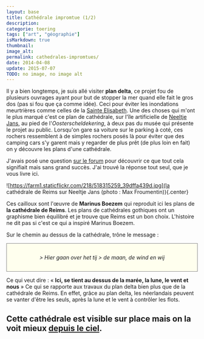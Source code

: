```yaml
---
layout: base
title: Cathédrale impromtue (1/2)
description: 
categorie: toering
tags: ["art", "géographie"]
isMarkdown: true
thumbnail: 
image_alt: 
permalink: cathedrales-impromtues/
date: 2014-04-08
update: 2015-07-07
TODO: no image, no image alt
---
```




Il y a bien longtemps, je suis allé visiter **plan delta**, ce projet fou de plusieurs ouvrages ayant pour but de stopper la mer quand elle fait le gros dos (pas si fou que ça comme idée). Ceci pour éviter les inondations meurtrières comme celles de la [Sainte Elisabeth](http://meinamsterdam.nl/dimanche-a-biesbosch). Une des choses qui m'ont le plus marqué c'est ce plan de cathédrale, sur l'île artificielle de [Neeltje Jans](http://fr.wikipedia.org/wiki/Neeltje_Jans), au pied de l'*Oosterscheldekering*, à deux pas du musée qui présente le projet au public. Lorsqu'on gare sa voiture sur le parking à coté, ces rochers ressemblent à de simples rochers posés là pour éviter que des camping cars s'y garent mais y regarder de plus prêt (de plus loin en fait) on y découvre les plans d'une cathédrale.

J'avais posé une question [sur le forum](http://www.leforum.nl/phpBB/viewtopic.php?f=9&t=6204&p=340670) pour découvrir ce que tout cela signifiait mais sans grand succès. J'ai trouvé la réponse tout seul, que je vous livre ici.

![https://farm1.staticflickr.com/218/518315259_39dffa439d.jpg](la cathédrale de Reims sur Neeltje Jans (photo : Max Froumentin)){.center}

Ces cailloux sont l'œuvre de **Marinus Boezem** qui reproduit ici les plans de **la cathédrale de Reims**. Les plans de cathédrales gothiques ont un graphisme bien équilibré et je trouve que Reims est un bon choix. L'histoire ne dit pas si c'est ce qui a inspiré Marinus Boezem.

Sur le chemin au dessus de la cathédrale, trône le message :

<!-- HTML -->
<div style="border:1px solid grey; background-color:#FFFFEE; padding:15px; font-style:italic; width=530px; text-align:center; padding:2em; font weight:bold;">
<!-- / HTML -->
> Hier gaan over het tij  
> de maan, de wind en wij
<!-- HTML -->
</div>
<!-- / HTML -->

Ce qui veut dire : « **Ici, se tient au dessus de la marée, la lune, le vent et nous** » Ce qui se rapporte aux travaux du plan delta bien plus que de la cathédrale de Reims. En effet, grâce au plan delta, les néerlandais peuvent se vanter d'être les seuls, après la lune et le vent à contrôler les flots.

Cette cathédrale est visible sur place mais on la voit mieux [depuis le ciel](https://maps.google.nl/?ie=UTF8&ll=51.642045,3.712521&spn=0.004348,0.011319&t=h&z=17).
---
<!-- post notes:
lien cassé
Voir [d'autres photos sur Vulgare|http://www.vulgare.net/2011/01/cathedral-by-marinus-boezem-neeltje-jans-the-netherlands/]. 
http://vleeshal.nl/en/tentoonstellingen/a-volo-d-uccello 
http://maps.google.nl/?ie=UTF8&ll=52.323013,5.319003&spn=0.004466,0.011319&t=h&z=17 
http://www.hotspotholland.nl/fl_kathedralenbos.php 
Groene Kathedraal (1978-1996) van Marinus Boezem.  
http://www.skor.nl/artefact-353-nl.html 
 
hier gaan over het tij de maan de wind en wij
http://www.kerkbroekinwaterland.nl/artikelen/strijdmodel.htm
http://www.volkskrant.nl/archief_gratis/article659329.ece/Een_beetje_eb_en_vloed_voor_de_Biesbosch 

Ed Leeflang
http://www.lab4arch.com/s13.html 
http://www.vulgare.net/2009/11/green-cathedral-marinus-boezem-flevoland-netherlands/ 
http://www.depaviljoens.nl/page/286?lang=en
--->
